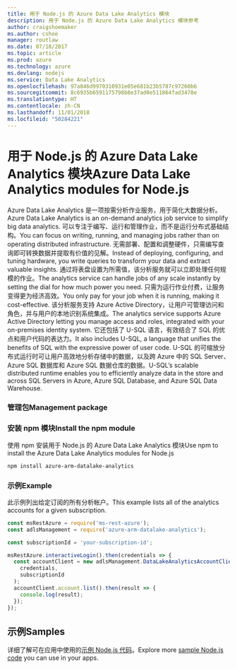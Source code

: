 ```yaml
---
title: 用于 Node.js 的 Azure Data Lake Analytics 模块
description: 用于 Node.js 的 Azure Data Lake Analytics 模块参考
author: craigshoemaker
ms.author: cshoe
manager: routlaw
ms.date: 07/18/2017
ms.topic: article
ms.prod: azure
ms.technology: azure
ms.devlang: nodejs
ms.service: Data Lake Analytics
ms.openlocfilehash: 97a846d9970310931e05e681b23b5787c97260b6
ms.sourcegitcommit: 8c6935b6591175798b8e37ad0e511864fad3478e
ms.translationtype: HT
ms.contentlocale: zh-CN
ms.lasthandoff: 11/01/2018
ms.locfileid: "50284221"
---
```

# <a name="azure-data-lake-analytics-modules-for-nodejs"></a><span data-ttu-id="8a6b4-103">用于 Node.js 的 Azure Data Lake Analytics 模块</span><span class="sxs-lookup"><span data-stu-id="8a6b4-103">Azure Data Lake Analytics modules for Node.js</span></span>

<span data-ttu-id="8a6b4-104">Azure Data Lake Analytics 是一项按需分析作业服务，用于简化大数据分析。</span><span class="sxs-lookup"><span data-stu-id="8a6b4-104">Azure Data Lake Analytics is an on-demand analytics job service to simplify big data analytics.</span></span> <span data-ttu-id="8a6b4-105">可以专注于编写、运行和管理作业，而不是运行分布式基础结构。</span><span class="sxs-lookup"><span data-stu-id="8a6b4-105">You can focus on writing, running, and managing jobs rather than on operating distributed infrastructure.</span></span> <span data-ttu-id="8a6b4-106">无需部署、配置和调整硬件，只需编写查询即可转换数据并提取有价值的见解。</span><span class="sxs-lookup"><span data-stu-id="8a6b4-106">Instead of deploying, configuring, and tuning hardware, you write queries to transform your data and extract valuable insights.</span></span> <span data-ttu-id="8a6b4-107">通过将表盘设置为所需值，该分析服务就可以立即处理任何规模的作业。</span><span class="sxs-lookup"><span data-stu-id="8a6b4-107">The analytics service can handle jobs of any scale instantly by setting the dial for how much power you need.</span></span> <span data-ttu-id="8a6b4-108">只需为运行作业付费，让服务变得更为经济高效。</span><span class="sxs-lookup"><span data-stu-id="8a6b4-108">You only pay for your job when it is running, making it cost-effective.</span></span> <span data-ttu-id="8a6b4-109">该分析服务支持 Azure Active Directory，让用户可管理访问和角色，并与用户的本地识别系统集成。</span><span class="sxs-lookup"><span data-stu-id="8a6b4-109">The analytics service supports Azure Active Directory letting you manage access and roles, integrated with your on-premises identity system.</span></span> <span data-ttu-id="8a6b4-110">它还包括了 U-SQL 语言，有效结合了 SQL 的优点和用户代码的表达力。</span><span class="sxs-lookup"><span data-stu-id="8a6b4-110">It also includes U-SQL, a language that unifies the benefits of SQL with the expressive power of user code.</span></span> <span data-ttu-id="8a6b4-111">U-SQL 的可缩放分布式运行时可让用户高效地分析存储中的数据，以及跨 Azure 中的 SQL Server、Azure SQL 数据库和 Azure SQL 数据仓库的数据。</span><span class="sxs-lookup"><span data-stu-id="8a6b4-111">U-SQL’s scalable distributed runtime enables you to efficiently analyze data in the store and across SQL Servers in Azure, Azure SQL Database, and Azure SQL Data Warehouse.</span></span>

### <a name="management-package"></a><span data-ttu-id="8a6b4-112">管理包</span><span class="sxs-lookup"><span data-stu-id="8a6b4-112">Management package</span></span>

### <a name="install-the-npm-module"></a><span data-ttu-id="8a6b4-113">安装 npm 模块</span><span class="sxs-lookup"><span data-stu-id="8a6b4-113">Install the npm module</span></span>

<span data-ttu-id="8a6b4-114">使用 npm 安装用于 Node.js 的 Azure Data Lake Analytics 模块</span><span class="sxs-lookup"><span data-stu-id="8a6b4-114">Use npm to install the Azure Data Lake Analytics modules for Node.js</span></span>

```bash
npm install azure-arm-datalake-analytics
```

### <a name="example"></a><span data-ttu-id="8a6b4-115">示例</span><span class="sxs-lookup"><span data-stu-id="8a6b4-115">Example</span></span>

<span data-ttu-id="8a6b4-116">此示例列出给定订阅的所有分析帐户。</span><span class="sxs-lookup"><span data-stu-id="8a6b4-116">This example lists all of the analytics accounts for a given subscription.</span></span>

```javascript
const msRestAzure = require('ms-rest-azure');
const adlsManagement = require('azure-arm-datalake-analytics');

const subscriptionId = 'your-subscription-id';

msRestAzure.interactiveLogin().then(credentials => {
  const accountClient = new adlsManagement.DataLakeAnalyticsAccountClient(
    credentials,
    subscriptionId
  );
  accountClient.account.list().then(result => {
    console.log(result);
  });
});
```

## <a name="samples"></a><span data-ttu-id="8a6b4-117">示例</span><span class="sxs-lookup"><span data-stu-id="8a6b4-117">Samples</span></span>

<span data-ttu-id="8a6b4-118">详细了解可在应用中使用的[示例 Node.js 代码](https://azure.microsoft.com/resources/samples/?platform=nodejs)。</span><span class="sxs-lookup"><span data-stu-id="8a6b4-118">Explore more [sample Node.js code](https://azure.microsoft.com/resources/samples/?platform=nodejs) you can use in your apps.</span></span>
